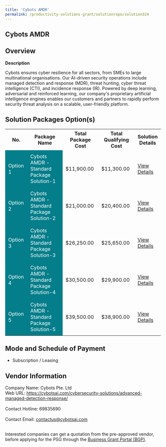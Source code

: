 ```yaml
---
title: 'Cybots AMDR'
permalink: /productivity-solutions-grant/solutionrepo/solution324
---
```


## Cybots AMDR

## Overview

**Description**

Cybots ensures cyber resilience for all sectors, from SMEs to large multinational organisations. Our AI-driven security operations include managed detection and response (MDR), threat hunting, cyber threat intelligence (CTI), and incidence response (IR). Powered by deep learning, adversarial and reinforced learning, our company's proprietary artificial intelligence engines enables our customers and partners to rapidly perform security threat analysis on a scalable, user-friendly platform.

## Solution Packages Option(s)

<table>
<tr>
<th><b>No.</b></th>
<th><b>Package Name</b></th>
<th><b>Total Package Cost</b></th>
<th><b>Total Qualifying Cost</b></th>
<th><b>Solution Details</b></th>
</tr>
<tr>
<td style='padding: 10px; background-color: #037E8A; color: #FFFFFF;'>Option 1</td>
<td style='padding: 10px; background-color: #037E8A; color: #FFFFFF;'>Cybots AMDR - Standard Package Solution-1</td>
<td style='padding: 10px;'>$11,900.00</td>
<td style='padding: 10px;'>$11,300.00</td>
<td style='padding: 10px;'><a href='/images/psg/Cybots_AMDR_20210460_Desensitised_Annex_3_Part_1.pdf' target='_blank'>View Details</a></td>
</tr>
<tr>
<td style='padding: 10px; background-color: #037E8A; color: #FFFFFF;'>Option 2</td>
<td style='padding: 10px; background-color: #037E8A; color: #FFFFFF;'>Cybots AMDR - Standard Package Solution-2</td>
<td style='padding: 10px;'>$21,000.00</td>
<td style='padding: 10px;'>$20,400.00</td>
<td style='padding: 10px;'><a href='/images/psg/Cybots_AMDR_20210460_Desensitised_Annex_3_Part_2.pdf' target='_blank'>View Details</a></td>
</tr>
<tr>
<td style='padding: 10px; background-color: #037E8A; color: #FFFFFF;'>Option 3</td>
<td style='padding: 10px; background-color: #037E8A; color: #FFFFFF;'>Cybots AMDR - Standard Package Solution-3</td>
<td style='padding: 10px;'>$26,250.00</td>
<td style='padding: 10px;'>$25,650.00</td>
<td style='padding: 10px;'><a href='/images/psg/Cybots_AMDR_20210460_Desensitised_Annex_3_Part_3.pdf' target='_blank'>View Details</a></td>
</tr>
<tr>
<td style='padding: 10px; background-color: #037E8A; color: #FFFFFF;'>Option 4</td>
<td style='padding: 10px; background-color: #037E8A; color: #FFFFFF;'>Cybots AMDR - Standard Package Solution-4</td>
<td style='padding: 10px;'>$30,500.00</td>
<td style='padding: 10px;'>$29,900.00</td>
<td style='padding: 10px;'><a href='/images/psg/Cybots_AMDR_20210460_Desensitised_Annex_3_Part_4.pdf' target='_blank'>View Details</a></td>
</tr>
<tr>
<td style='padding: 10px; background-color: #037E8A; color: #FFFFFF;'>Option 5</td>
<td style='padding: 10px; background-color: #037E8A; color: #FFFFFF;'>Cybots AMDR - Standard Package Solution-5</td>
<td style='padding: 10px;'>$39,500.00</td>
<td style='padding: 10px;'>$38,900.00</td>
<td style='padding: 10px;'><a href='/images/psg/Cybots_AMDR_20210460_Desensitised_Annex_3_Part_5.pdf' target='_blank'>View Details</a></td>
</tr>
</table>

## Mode and Schedule of Payment

 - Subscription / Leasing

## Vendor Information

 Company Name: Cybots Pte. Ltd<br>Web URL: https://cybotsai.com/cybersecurity-solutions/advanced-managed-detection-response/ <br><br>Contact Hotline: 69835690 <br><br>Contact Email: contactus@cybotsai.com <br><br>

Interested companies can get a quotation from the pre-approved vendor, before applying for the PSG through the <a href='https://www.businessgrants.gov.sg/' target='_blank' rel='noopener'>Business Grant Portal (BGP)</a>.

<script src="/jquery/resize-tables.js"></script>
